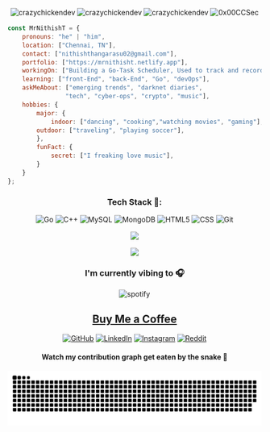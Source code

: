 <!--<p align="center"> <img src="#" /> </p>
<p align="center"> <img src="#" /> </p>-->

<p align="center"> <img src="https://komarev.com/ghpvc/?username=crazychickendev&logoColor=white&color=FFDE59" alt="crazychickendev" /> <img
src="https://img.shields.io/github/followers/crazychickendev?style=social" alt="crazychickendev" /> <img
src="https://img.shields.io/github/last-commit/crazychickendev/CrazyChickenDev" alt="crazychickendev" /> <img
src="https://img.shields.io/twitter/follow/0x00CCSec?label=Follow%20me&style=social" alt="0x00CCSec" /> </p>

```javascript
const MrNithishT = {
    pronouns: "he" | "him",
    location: ["Chennai, TN"],
    contact: ["nithishthangarasu02@gmail.com"],
    portfolio: ["https://mrnithisht.netlify.app"],
    workingOn: ["Building a Go-Task Scheduler, Used to track and record their progress"],
    learning: ["front-End", "back-End", "Go", "devOps"],
    askMeAbout: ["emerging trends", "darknet diaries", 
                "tech", "cyber-ops", "crypto", "music"],
    hobbies: {
        major: {
            indoor: ["dancing", "cooking","watching movies", "gaming"],
	    outdoor: ["traveling", "playing soccer"],
        },
        funFact: {
            secret: ["I freaking love music"],
        }        
    }
};
```

<h3 align="center">Tech Stack 🍗:</h3>
<p align="center">
  <img alt="Go" src="https://img.shields.io/badge/-Go-ffb400?style=flat-square&logo=go&logoColor=white" />
  <img alt="C++" src="https://img.shields.io/badge/-C%2B%2B-ffb400?style=flat-square&logo=c%2B%2B&logoColor=white" />
  <img alt="MySQL" src="https://img.shields.io/badge/-MySQL-ffb400?style=flat-square&logo=mysql&logoColor=white" />
  <img alt="MongoDB" src="https://img.shields.io/badge/-MongoDB-ffb400?style=flat-square&logo=mongodb&logoColor=white" />
  <img alt="HTML5" src="https://img.shields.io/badge/-HTML5-ffb400?style=flat-square&logo=html5&logoColor=white" />
  <img alt="CSS" src="https://img.shields.io/badge/-CSS3-ffb400?style=flat-square&logo=css3&logoColor=white" />
  <img alt="Git" src="https://img.shields.io/badge/-Git-ffb400?style=flat-square&logo=git&logoColor=white" />
</p>


<!--START_SECTION:waka-->
<!--END_SECTION:waka-->

<p align="center">
  <a href="https://github.com/anuraghazra/convoychat">
    <img height="200" align="center" src="https://github-readme-stats.vercel.app/api/top-langs/?username=NithishNithi&hide=jupyter%20notebook&theme=dark&show_icons=true&hide_border=false&layout=compact" />
  </a>
</p>
<p align="center">
  <a href="https://github.com/anuraghazra/github-readme-stats">
    <img height="200" align="center" src="https://github-readme-stats.vercel.app/api?username=NithishNithi&show_icons=true&theme=dark&count_private=true" />
  </a>
</p>





<h3 align="center">I'm currently vibing to 🎧</h3>
<p align="center">
	<img src="https://spotify-recently-played-readme.vercel.app/api?user=31czvbttfiy5u2lwvryljv5yiyfq"  alt="spotify" height="300px">
</p>



  <h2 align ="center"><a href="https://www.buymeacoffee.com/mrnithisht" target="_blank">Buy Me a Coffee</a></h2>



<p align="center">
	<a href="https://github.com/NithishNithi"><img src="https://img.icons8.com/bubbles/50/000000/github.png" alt="GitHub"/></a>
	<a href="https://www.linkedin.com/in/nithisht/"><img src="https://img.icons8.com/bubbles/50/000000/linkedin.png" alt="LinkedIn"/></a>
	<a href="https://www.instagram.com/mrnithisht"><img src="https://img.icons8.com/bubbles/50/000000/instagram.png" alt="Instagram"/></a>
        <a href="https://www.reddit.com/user/NithishNithi"><img src="https://img.icons8.com/bubbles/50/000000/reddit.png" alt="Reddit"/></a>
</p>

<h4 align="center">Watch my contribution graph get eaten by the snake 🐍</h4>
<picture>
  <source media="(prefers-color-scheme: dark)" srcset="https://raw.githubusercontent.com/NithishNithi/NithishNithi/output/github-contribution-grid-snake-dark.svg">
  <source media="(prefers-color-scheme: light)" srcset="https://raw.githubusercontent.com/NithishNithi/NithishNithi/output/github-contribution-grid-snake.svg">
  <img alt="github contribution grid snake animation" src="https://raw.githubusercontent.com/NithishNithi/NithishNithi/output/github-contribution-grid-snake.svg">
</picture>
